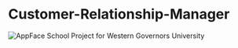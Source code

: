 # Customer-Relationship-Manager
![AppFace](https://user-images.githubusercontent.com/17045616/220623726-d322f1ed-a89e-42af-9d5c-634096cbbf42.png)
School Project for Western Governors University
